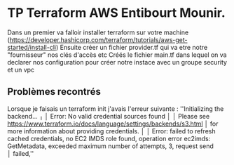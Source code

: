 # TP Terraform AWS Entibourt Mounir.

Dans un premier va falloir installer terraform sur votre machine (https://developer.hashicorp.com/terraform/tutorials/aws-get-started/install-cli)
Ensuite créer un fichier provider.tf qui va etre notre "fournisseur" nos clés d'accès etc
Créés le fichier main.tf dans lequel on va declarer nos configuration pour créer notre instace avec un groupe security et un vpc

## Problèmes recontrés

Lorsque je faisais un terraform init j'avais l'erreur suivante :
''Initializing the backend...
╷
│ Error: No valid credential sources found
│
│ Please see https://www.terraform.io/docs/language/settings/backends/s3.html
│ for more information about providing credentials.
│
│ Error: failed to refresh cached credentials, no EC2 IMDS role found, operation error ec2imds: GetMetadata, exceeded maximum number of attempts, 3, request send    
│ failed,''
